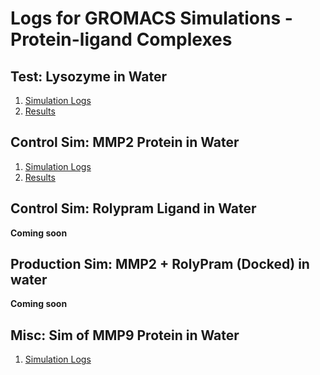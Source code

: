 # Logs for GROMACS Simulations - Protein-ligand Complexes

## Test: Lysozyme in Water

1. [Simulation Logs](lysozyme/gromacs_logs.md)
2. [Results](lysozyme/post-processing/EM_pp.ipynb)

## Control Sim: MMP2 Protein in Water
 
1. [Simulation Logs](MMP2_protein/gromacs_logs.md)
2. [Results](MMP2_protein/post-processing/EM_pp.ipynb)

## Control Sim: Rolypram Ligand in Water

**Coming soon**

## Production Sim: MMP2 + RolyPram (Docked) in water

**Coming soon**

## Misc: Sim of MMP9 Protein in Water

1. [Simulation Logs](MMP9_protein/gromacs_logs.md)